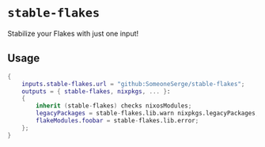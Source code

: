 `stable-flakes`
===============

Stabilize your Flakes with just one input!

Usage
-----

```nix
{
    inputs.stable-flakes.url = "github:SomeoneSerge/stable-flakes";
    outputs = { stable-flakes, nixpkgs, ... }:
    {
        inherit (stable-flakes) checks nixosModules;
        legacyPackages = stable-flakes.lib.warn nixpkgs.legacyPackages;
        flakeModules.foobar = stable-flakes.lib.error;
    };
}
```
